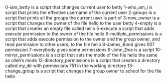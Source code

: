 0-iam_betty is a script that changes current user to betty
1-who_am_i is script that prints the effective username of the current user
2-groups is a script that prints all the groups the current user is part of
3-new_owner is a script that changes the owner of the file hello to the user betty
4-empty is a script that creates an empty file called hello
5-execute a script that adds execute permission to the owner of the file hello
6-multiple_permissions is a script that adds execute permission to the owner and the group owner, and read permission to other users, to the file hello
8-James_Bond gives 007 permission
7-everybody gives some permissions
9-John_Doe is a script
10-mirror_permissions is a script that sets the mode of the file hello the same as olleh’s mode
12-directory_permissions is a script that creates a directory called my_dir with permissions 751 in the working directory
13-change_group is a script that changes the group owner to school for the file hello
